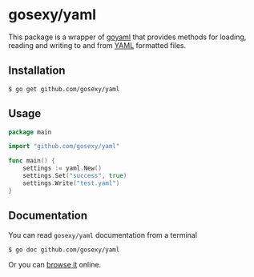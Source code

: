 # gosexy/yaml

This package is a wrapper of [goyaml](http://launchpad.net/goyaml) that provides methods for loading, reading and writing to and from [YAML](http://www.yaml.org/) formatted files.

## Installation

    $ go get github.com/gosexy/yaml

## Usage

```go
package main

import "github.com/gosexy/yaml"

func main() {
	settings := yaml.New()
	settings.Set("success", true)
	settings.Write("test.yaml")
}
```

## Documentation

You can read ``gosexy/yaml`` documentation from a terminal

```
$ go doc github.com/gosexy/yaml
```

Or you can [browse it](http://go.pkgdoc.org/github.com/gosexy/yaml) online.
